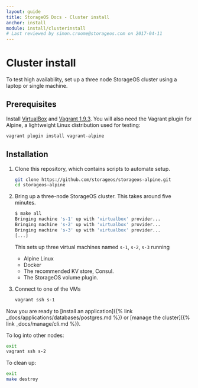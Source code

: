 ```yaml
---
layout: guide
title: StorageOS Docs - Cluster install
anchor: install
module: install/clusterinstall
# Last reviewed by simon.croome@storageos.com on 2017-04-11
---
```


# Cluster install

To test high availability, set up a three node StorageOS cluster using a laptop
or single machine.

## Prerequisites

Install [VirtualBox](https://www.virtualbox.org/wiki/Downloads) and [Vagrant
1.9.3](http://vagrantup.com/downloads.html). You will also need the Vagrant
plugin for Alpine, a lightweight Linux distribution used for testing:

```bash
vagrant plugin install vagrant-alpine
```

## Installation

1. Clone this repository, which contains scripts to automate setup.

    ```bash
    git clone https://github.com/storageos/storageos-alpine.git
    cd storageos-alpine
    ```

1. Bring up a three-node StorageOS cluster. This takes around five minutes.

    ```bash
    $ make all
    Bringing machine 's-1' up with 'virtualbox' provider...
    Bringing machine 's-2' up with 'virtualbox' provider...
    Bringing machine 's-3' up with 'virtualbox' provider...
    [...]
    ```

    This sets up three virtual machines named `s-1`, `s-2`, `s-3` running
    * Alpine Linux
    * Docker
    * The recommended KV store, Consul.
    * The StorageOS volume plugin.

1. Connect to one of the VMs

    ```bash
    vagrant ssh s-1
    ```

Now you are ready to [install an application]({% link _docs/applications/databases/postgres.md %})
or [manage the cluster]({% link _docs/manage/cli.md %}).

To log into other nodes:

```bash
exit
vagrant ssh s-2
```

To clean up:

```bash
exit
make destroy
```
